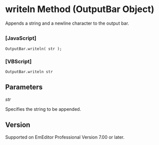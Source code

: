 # writeln Method (OutputBar Object)

Appends a string and a newline character to the output bar.

## 

### \[JavaScript\]

```
OutputBar.writeln( str );
```

### \[VBScript\]

```
OutputBar.writeln str
```

## Parameters

_str_

Specifies the string to be appended.

## Version

Supported on EmEditor Professional Version 7.00 or later.
